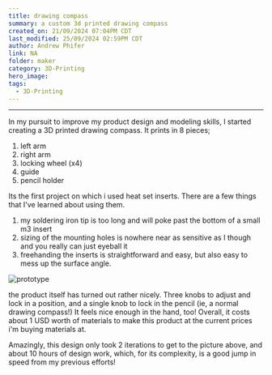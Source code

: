 ```yaml
---
title: drawing compass
summary: a custom 3d printed drawing compass
created_on: 21/09/2024 07:04PM CDT
last_modified: 25/09/2024 02:59PM CDT
author: Andrew Phifer
link: NA
folder: maker
category: 3D-Printing
hero_image: 
tags:
  - 3D-Printing
---
```


----

In my pursuit to improve my product design and modeling skills, I started creating a 3D printed drawing compass.  It prints in 8 pieces;

1. left arm
2. right arm
3. locking wheel (x4)
4. guide
5. pencil holder

Its the first project on which i used heat set inserts.  There are a few things that I've learned about using them.  

1. my soldering iron tip is too long and will poke past the bottom of a small m3 insert
2. sizing of the mounting holes is nowhere near as sensitive as I though and you really can just eyeball it
3. freehanding the inserts is straightforward and easy, but also easy to mess up the surface angle.

![prototype](/data/maker/drawing-compass/drawing-compass-prototype.jpg)

the product itself has turned out rather nicely.  Three knobs to adjust and lock in a position, and a single knob to lock in the pencil (ie, a normal drawing compass!)  It feels nice enough in the hand, too!  Overall, it costs about 1 USD worth of materials to make this product at the current prices i'm buying materials at.


Amazingly, this design only took 2 iterations to get to the picture above, and about 10 hours of design work, which, for its complexity, is a good jump in speed from my previous efforts!
